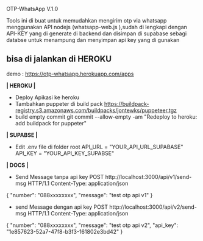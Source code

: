 OTP-WhatsApp V.1.0

Tools ini di buat untuk memudahkan mengirim otp via whatsapp menggunakan API nodejs (whatsapp-web.js
),sudah di lengkapi dengan API-KEY yang di generate di backend dan disimpan di
supabase sebagi databse untuk menampung dan menyimpan api key yang di gunakan

bisa di jalankan di HEROKU
----------------------------------------------------------------------------------------------------
demo : https://otp-whatsapp.herokuapp.com/apps

******| HEROKU |******

- Deploy Apikasi ke heroku
- Tambahkan puppeter di build pack https://buildpack-registry.s3.amazonaws.com/buildpacks/jontewks/puppeteer.tgz
- build empty commit git commit --allow-empty -am "Redeploy to heroku: add buildpack for puppeter"

******| SUPABSE |******

- Edit .env file di folder root
   API_URL = "YOUR_API_URL_SUPABASE"
   API_KEY = "YOUR_API_KEY_SUPABSE"


******| DOCS |******

- Send Message tanpa api key
POST http://localhost:3000/api/v1/send-msg HTTP/1.1
Content-Type: application/json

{
    "number": "088xxxxxxxx",
    "message": "test otp api v1"
}

- send Message dengan api key
POST http://localhost:3000/api/v2/send-msg HTTP/1.1
Content-Type: application/json

{
    "number": "088xxxxxxxx",
    "message": "test otp api v2",
    "api_key": "1e857623-52a7-47f8-b3f3-161802e3bd42"
}


